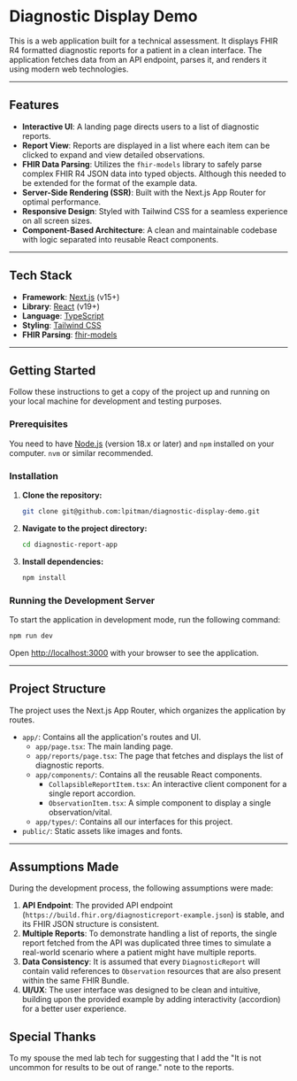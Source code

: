 # Diagnostic Display Demo

This is a web application built for a technical assessment. It displays FHIR R4 formatted diagnostic reports for a patient in a clean interface. The application fetches data from an API endpoint, parses it, and renders it using modern web technologies.

---

## Features

* **Interactive UI**: A landing page directs users to a list of diagnostic reports.
* **Report View**: Reports are displayed in a list where each item can be clicked to expand and view detailed observations.
* **FHIR Data Parsing**: Utilizes the `fhir-models` library to safely parse complex FHIR R4 JSON data into typed objects. Although this needed to be extended for the format of the example data.
* **Server-Side Rendering (SSR)**: Built with the Next.js App Router for optimal performance.
* **Responsive Design**: Styled with Tailwind CSS for a seamless experience on all screen sizes.
* **Component-Based Architecture**: A clean and maintainable codebase with logic separated into reusable React components.

---

## Tech Stack

* **Framework**: [Next.js](https://nextjs.org/) (v15+)
* **Library**: [React](https://reactjs.org/) (v19+)
* **Language**: [TypeScript](https://www.typescriptlang.org/)
* **Styling**: [Tailwind CSS](https://tailwindcss.com/)
* **FHIR Parsing**: [fhir-models](https://www.npmjs.com/package/fhir-models)

---

## Getting Started

Follow these instructions to get a copy of the project up and running on your local machine for development and testing purposes.

### Prerequisites

You need to have [Node.js](https://nodejs.org/) (version 18.x or later) and `npm` installed on your computer. `nvm` or similar recommended. 

### Installation

1.  **Clone the repository:**
    ```bash
    git clone git@github.com:lpitman/diagnostic-display-demo.git
    ```

2.  **Navigate to the project directory:**
    ```bash
    cd diagnostic-report-app
    ```

3.  **Install dependencies:**
    ```bash
    npm install
    ```

### Running the Development Server

To start the application in development mode, run the following command:

```bash
npm run dev
```

Open [http://localhost:3000](http://localhost:3000) with your browser to see the application.

---

## Project Structure

The project uses the Next.js App Router, which organizes the application by routes.

* `app/`: Contains all the application's routes and UI.
    * `app/page.tsx`: The main landing page.
    * `app/reports/page.tsx`: The page that fetches and displays the list of diagnostic reports.
    * `app/components/`: Contains all the reusable React components.
        * `CollapsibleReportItem.tsx`: An interactive client component for a single report accordion.
        * `ObservationItem.tsx`: A simple component to display a single observation/vital.
    * `app/types/`: Contains all our interfaces for this project.
* `public/`: Static assets like images and fonts.

---

## Assumptions Made

During the development process, the following assumptions were made:

1.  **API Endpoint**: The provided API endpoint (`https://build.fhir.org/diagnosticreport-example.json`) is stable, and its FHIR JSON structure is consistent.
2.  **Multiple Reports**: To demonstrate handling a list of reports, the single report fetched from the API was duplicated three times to simulate a real-world scenario where a patient might have multiple reports.
3.  **Data Consistency**: It is assumed that every `DiagnosticReport` will contain valid references to `Observation` resources that are also present within the same FHIR Bundle.
4.  **UI/UX**: The user interface was designed to be clean and intuitive, building upon the provided example by adding interactivity (accordion) for a better user experience.

## Special Thanks
To my spouse the med lab tech for suggesting that I add the "It is not uncommon for results to be out of range." note to the reports.
